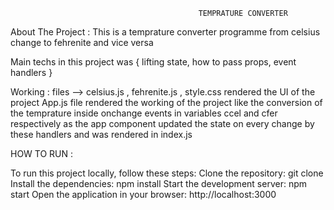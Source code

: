                                              TEMPRATURE CONVERTER
About The Project :
                      This is a temprature converter programme from celsius change to fehrenite and vice versa

Main techs in this project was  { lifting state, how to pass props, event handlers }

Working :
                files --> celsius.js , fehrenite.js , style.css rendered the UI of the project 
                App.js file rendered the working of the project like the conversion of the temprature inside onchange events in variables ccel and cfer respectively
                 as the app component updated the state on every change by these handlers and was rendered in index.js

HOW TO RUN :

To run this project locally, follow these steps:
Clone the repository:
git clone
Install the dependencies:
npm install
Start the development server:
npm start
Open the application in your browser:
http://localhost:3000
